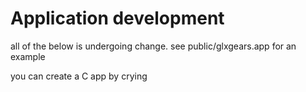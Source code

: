 # Application development

all of the below is undergoing change. see public/glxgears.app for an example

<!-- Every application is a .app folder with an entry file called launchapp.js. In this file, a function called loadingScript is called with the path of the app  -->
<!---->
<!-- take the python application loader for example. -->
<!-- ```js -->
<!-- function loadingScript(currentpath) { -->
<!--     let python = AliceWM.create("python") -->
<!---->
<!--     let iframe = document.createElement("iframe") -->
<!--     iframe.style = "top:0; left:0; bottom:0; right:0; width:100%; height:100%; border:none; margin:0; padding:0;" -->
<!--     iframe.setAttribute("src", currentpath +"/console.html") -->
<!--     console.log(document.currentScript); -->
<!--     python.content.appendChild(iframe) -->
<!-- } -->
<!-- ``` -->
<!---->
<!-- from here you can do a variety of things, Applications can directly interface with the x86 subsystem (anura.x86) or its filesystem (anura.x86fs) or use the anura filesystem.  -->
<!---->
<!-- You can make a python app with the following logic,  -->
<!-- ```js -->
<!-- function loadingScript(currentpath) { -->
<!--     let py = await anura.python('APP NAME') -->
<!--     py.runPython(` -->
<!--     print("Hello World") -->
<!--     win = AliceWM.create("Window") -->
<!--     win.content.innerText = "Python Application!" -->
<!--     `) -->
<!-- } -->
<!-- ``` -->
<!---->
<!-- you can make a JS app with the following logic, -->
<!-- ```js -->
<!-- function loadingScript(currentpath) { -->
<!--     console.log("Hello World") -->
<!--     let win = AliceWM.create("Window") -->
<!--     win.content.innerText = "Python Application!" -->
<!-- } -->
<!-- ``` -->

you can create a C app by crying
